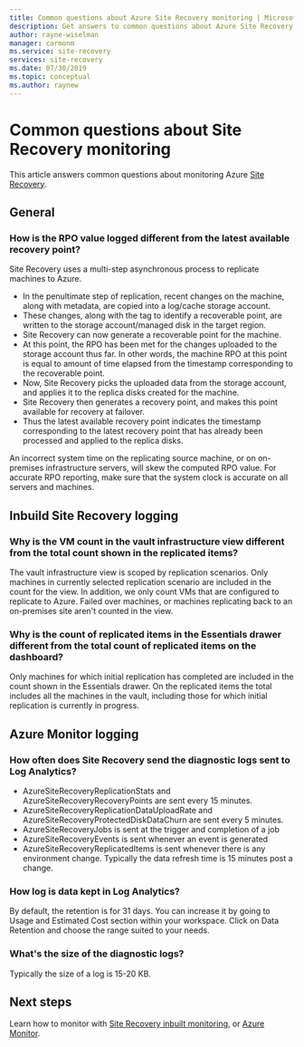 ```yaml
---
title: Common questions about Azure Site Recovery monitoring | Microsoft Docs'
description: Get answers to common questions about Azure Site Recovery monitoring.
author: rayne-wiselman
manager: carmonm
ms.service: site-recovery
services: site-recovery
ms.date: 07/30/2019
ms.topic: conceptual
ms.author: raynew
---
```

# Common questions about Site Recovery monitoring

This article answers common questions about monitoring Azure [Site Recovery](site-recovery-overview.md).

## General

### How is the RPO value logged different from the latest available recovery point?

Site Recovery uses a multi-step asynchronous process to replicate machines to Azure.

- In the penultimate step of replication, recent changes on the machine, along with metadata, are copied into a log/cache storage account.
- These changes, along with the tag to identify a recoverable point, are written to the storage account/managed disk in the target region.
- Site Recovery can now generate a recoverable point for the machine.
- At this point, the RPO has been met for the changes uploaded to the storage account thus far. In other words, the machine RPO at this point is equal to amount of time elapsed from the timestamp corresponding to the recoverable point.
- Now, Site Recovery picks the uploaded data from the storage account, and applies it to the replica disks created for the machine.
- Site Recovery then generates a recovery point, and makes this point available for recovery at failover.
- Thus the latest available recovery point indicates the timestamp corresponding to the latest recovery point that has already been processed and applied to the replica disks.


An incorrect system time on the replicating source machine, or on on-premises infrastructure servers, will skew the computed RPO value. For accurate RPO reporting, make sure that the system clock is accurate on all servers and machines.



## Inbuild Site Recovery logging


### Why is the VM count in the vault infrastructure view different from the total count shown in the replicated items?

The vault infrastructure view is scoped by replication scenarios. Only machines in currently selected replication scenario are included in the count for the view. In addition, we only count VMs that are configured to replicate to Azure. Failed over machines, or machines replicating back to an on-premises site aren't counted in the view.

### Why is the count of replicated items in the Essentials drawer different from the total count of replicated items on the dashboard?

Only machines for which initial replication has completed are included in the count shown in the Essentials drawer. On the replicated items the total includes all the machines in the vault, including those for which initial replication is currently in progress.

## Azure Monitor logging

### How often does Site Recovery send the diagnostic logs sent to Log Analytics? 

- AzureSiteRecoveryReplicationStats and AzureSiteRecoveryRecoveryPoints are sent every 15 minutes.  
- AzureSiteRecoveryReplicationDataUploadRate and AzureSiteRecoveryProtectedDiskDataChurn are sent every 5 minutes. 
- AzureSiteRecoveryJobs is sent at the trigger and completion of a job 
- AzureSiteRecoveryEvents is sent whenever an event is generated 
- AzureSiteRecoveryReplicatedItems is sent whenever there is any environment change. Typically the data refresh time is 15 minutes post a change. 

### How log is data kept in Log Analytics? 

By default, the retention is for 31 days. You can increase it by going to Usage and Estimated Cost section within your workspace. Click on Data Retention and choose the range suited to your needs. 

### What's the size of the diagnostic logs? 

Typically the size of a log is 15-20 KB. 


## Next steps

Learn how to monitor with [Site Recovery inbuilt monitoring](site-recovery-monitor-troubleshoot.md), or [Azure Monitor](monitor-log-analytics.md).


